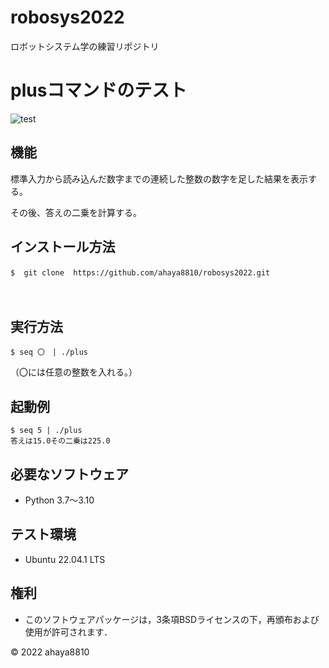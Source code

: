 # robosys2022
 
ロボットシステム学の練習リポジトリ

# plusコマンドのテスト

![test](https://github.com/ahaya8810/robosys2022/actions/workflows/test.yml/badge.svg)

## 機能

標準入力から読み込んだ数字までの連続した整数の数字を足した結果を表示する。

その後、答えの二乗を計算する。


## インストール方法

```
$  git clone  https://github.com/ahaya8810/robosys2022.git 　
```
　　　　　　　　　　　　　　　　　　　　　　　　　　　　　　　　　　　　　　　　　　　　
## 実行方法

```
$ seq 〇　| ./plus   
```
   
（〇には任意の整数を入れる。）

## 起動例

```
$ seq 5 | ./plus
答えは15.0その二乗は225.0 

```

## 必要なソフトウェア
* Python 3.7〜3.10

## テスト環境
* Ubuntu 22.04.1 LTS

## 権利

* このソフトウェアパッケージは，3条項BSDライセンスの下，再頒布および使用が許可されます．

© 2022 ahaya8810


